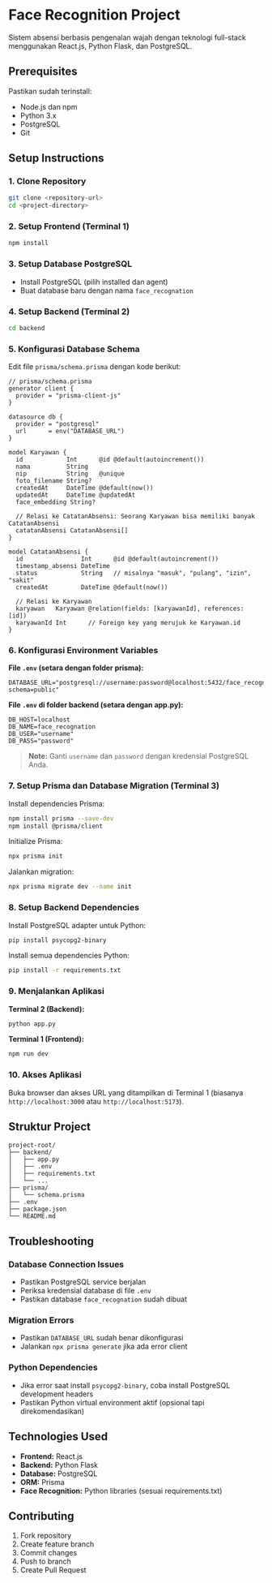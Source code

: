 # Face Recognition Project

Sistem absensi berbasis pengenalan wajah dengan teknologi full-stack menggunakan React.js, Python Flask, dan PostgreSQL.

## Prerequisites

Pastikan sudah terinstall:
- Node.js dan npm
- Python 3.x
- PostgreSQL
- Git

## Setup Instructions

### 1. Clone Repository

```bash
git clone <repository-url>
cd <project-directory>
```

### 2. Setup Frontend (Terminal 1)

```bash
npm install
```

### 3. Setup Database PostgreSQL

- Install PostgreSQL (pilih installed dan agent)
- Buat database baru dengan nama `face_recognation`

### 4. Setup Backend (Terminal 2)

```bash
cd backend
```

### 5. Konfigurasi Database Schema

Edit file `prisma/schema.prisma` dengan kode berikut:

```prisma
// prisma/schema.prisma
generator client {
  provider = "prisma-client-js"
}

datasource db {
  provider = "postgresql"
  url      = env("DATABASE_URL")
}

model Karyawan {
  id            Int      @id @default(autoincrement())
  nama          String
  nip           String   @unique
  foto_filename String?
  createdAt     DateTime @default(now())
  updatedAt     DateTime @updatedAt
  face_embedding String?
  
  // Relasi ke CatatanAbsensi: Seorang Karyawan bisa memiliki banyak CatatanAbsensi
  catatanAbsensi CatatanAbsensi[]
}

model CatatanAbsensi {
  id                Int      @id @default(autoincrement())
  timestamp_absensi DateTime
  status            String   // misalnya "masuk", "pulang", "izin", "sakit"
  createdAt         DateTime @default(now())
  
  // Relasi ke Karyawan
  karyawan   Karyawan @relation(fields: [karyawanId], references: [id])
  karyawanId Int      // Foreign key yang merujuk ke Karyawan.id
}
```

### 6. Konfigurasi Environment Variables

**File `.env` (setara dengan folder prisma):**
```env
DATABASE_URL="postgresql://username:password@localhost:5432/face_recognation?schema=public"
```

**File `.env` di folder backend (setara dengan app.py):**
```env
DB_HOST=localhost
DB_NAME=face_recognation
DB_USER="username"
DB_PASS="password"
```

> **Note:** Ganti `username` dan `password` dengan kredensial PostgreSQL Anda.

### 7. Setup Prisma dan Database Migration (Terminal 3)

Install dependencies Prisma:
```bash
npm install prisma --save-dev
npm install @prisma/client
```

Initialize Prisma:
```bash
npx prisma init
```

Jalankan migration:
```bash
npx prisma migrate dev --name init
```

### 8. Setup Backend Dependencies

Install PostgreSQL adapter untuk Python:
```bash
pip install psycopg2-binary
```

Install semua dependencies Python:
```bash
pip install -r requirements.txt
```

### 9. Menjalankan Aplikasi

**Terminal 2 (Backend):**
```bash
python app.py
```

**Terminal 1 (Frontend):**
```bash
npm run dev
```

### 10. Akses Aplikasi

Buka browser dan akses URL yang ditampilkan di Terminal 1 (biasanya `http://localhost:3000` atau `http://localhost:5173`).

## Struktur Project

```
project-root/
├── backend/
│   ├── app.py
│   ├── .env
│   ├── requirements.txt
│   └── ...
├── prisma/
│   └── schema.prisma
├── .env
├── package.json
└── README.md
```

## Troubleshooting

### Database Connection Issues
- Pastikan PostgreSQL service berjalan
- Periksa kredensial database di file `.env`
- Pastikan database `face_recognation` sudah dibuat

### Migration Errors
- Pastikan `DATABASE_URL` sudah benar dikonfigurasi
- Jalankan `npx prisma generate` jika ada error client

### Python Dependencies
- Jika error saat install `psycopg2-binary`, coba install PostgreSQL development headers
- Pastikan Python virtual environment aktif (opsional tapi direkomendasikan)

## Technologies Used

- **Frontend:** React.js
- **Backend:** Python Flask
- **Database:** PostgreSQL
- **ORM:** Prisma
- **Face Recognition:** Python libraries (sesuai requirements.txt)

## Contributing

1. Fork repository
2. Create feature branch
3. Commit changes
4. Push to branch
5. Create Pull Request